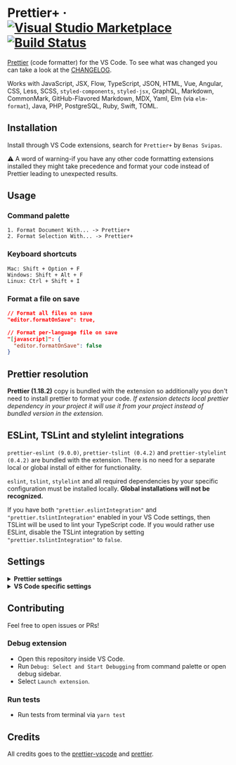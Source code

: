 # Prettier+ &middot; [![Visual Studio Marketplace](https://img.shields.io/visual-studio-marketplace/v/svipas.prettier-plus.svg)](https://marketplace.visualstudio.com/items?itemName=svipas.prettier-plus) [![Build Status](https://dev.azure.com/svipas/svipas/_apis/build/status/svipas.vscode-prettier-plus?branchName=master)](https://dev.azure.com/svipas/svipas/_build/latest?definitionId=4&branchName=master)

[Prettier](https://prettier.io) (code formatter) for the VS Code. To see what was changed you can take a look at the [CHANGELOG](https://github.com/svipas/vscode-prettier-plus/blob/master/CHANGELOG.md).

Works with JavaScript, JSX, Flow, TypeScript, JSON, HTML, Vue, Angular, CSS, Less, SCSS, `styled-components`, `styled-jsx`, GraphQL, Markdown, CommonMark, GitHub-Flavored Markdown, MDX, Yaml, Elm (via `elm-format`), Java, PHP, PostgreSQL, Ruby, Swift, TOML.

## Installation

Install through VS Code extensions, search for `Prettier+` by `Benas Svipas`.

&#x26a0; A word of warning-if you have any other code formatting extensions installed they might take precedence and format your code instead of Prettier leading to unexpected results.

## Usage

### Command palette

```
1. Format Document With... -> Prettier+
2. Format Selection With... -> Prettier+
```

### Keyboard shortcuts

```
Mac: Shift + Option + F
Windows: Shift + Alt + F
Linux: Ctrl + Shift + I
```

### Format a file on save

```json
// Format all files on save
"editor.formatOnSave": true,

// Format per-language file on save
"[javascript]": {
  "editor.formatOnSave": false
}
```

## Prettier resolution

**Prettier (1.18.2)** copy is bundled with the extension so additionally you don't need to install prettier to format your code. _If extension detects local prettier dependency in your project it will use it from your project instead of bundled version in the extension._

## ESLint, TSLint and stylelint integrations

`prettier-eslint (9.0.0)`, `prettier-tslint (0.4.2)` and `prettier-stylelint (0.4.2)` are bundled with the extension. There is no need for a separate local or global install of either for functionality.

`eslint`, `tslint`, `stylelint` and all required dependencies by your specific configuration must be installed locally. **Global installations will not be recognized.**

If you have both `"prettier.eslintIntegration"` and `"prettier.tslintIntegration"` enabled in your VS Code settings, then TSLint will be used to lint your TypeScript code. If you would rather use ESLint, disable the TSLint integration by setting `"prettier.tslintIntegration"` to `false`.

## Settings

<details>
<summary><strong>Prettier settings</strong></summary>

Settings will be read from (listed by priority):

1. [Prettier config file](https://prettier.io/docs/en/configuration.html)
2. `.editorconfig`

Or if there's no Prettier config file:

1. `.editorconfig`
2. VS Code settings (described below with their defaults)

**prettier.printWidth (default: 80)**

Specify the line length that the printer will wrap on. [Learn more here.](https://prettier.io/docs/en/options.html#print-width)

**prettier.tabWidth (default: 2)**

Specify the number of spaces per indentation-level. [Learn more here.](https://prettier.io/docs/en/options.html#tab-width)

**prettier.singleQuote (default: false)**

Use single quotes instead of double quotes. [Learn more here.](https://prettier.io/docs/en/options.html#quotes)

**prettier.trailingComma (default: 'none')**

Print trailing commas wherever possible when multi-line. (A single-line array, for example, never gets trailing commas.) [Learn more here.](https://prettier.io/docs/en/options.html#trailing-commas)

Valid options:

- `"none"` - No trailing commas.
- `"es5"` - Trailing commas where valid in ES5 (objects, arrays, etc.)
- `"all"` - Trailing commas wherever possible (including function arguments). This requires node 8 or a transform.

**prettier.bracketSpacing (default: true)**

Print spaces between brackets in object literals. [Learn more here.](https://prettier.io/docs/en/options.html#bracket-spacing)

**prettier.jsxBracketSameLine (default: false)**

Put the `>` of a multi-line JSX element at the end of the last line instead of being alone on the next line (does not apply to self closing elements). [Learn more here.](https://prettier.io/docs/en/options.html#jsx-brackets)

**prettier.parser (default: 'none')**

Specify which parser to use. [Learn more here.](https://prettier.io/docs/en/options.html#parser)

_Prettier automatically infers the parser from the input file path, so you shouldn't have to change this setting._

Both the `babel` and `flow` parsers support the same set of JavaScript features (including Flow type annotations). They might differ in some edge cases, so if you run into one of those you can try `flow` instead of `babel`.

Valid options:

- `"none"` - Automatically infers the parser from the input file path.
- `"babel"` - Via `@babel/parser` named `babylon` until v1.16.0
- `"babel-flow"` - Same as `babel` but enables Flow parsing explicitly to avoid ambiguity. First available in v1.16.0
- `"flow"` - Via `flow-parser`
- `"typescript"` - Via `@typescript-eslint/typescript-estree`. First available in v1.4.0
- `"css"` - Via `postcss-scss` and `postcss-less`, autodetects which to use. First available in v1.7.1
- `"scss"` - Same parsers as `css`, prefers `postcss-scss`. First available in v1.7.1
- `"less"` - Same parsers as `css`, prefers `postcss-less`. First available in v1.7.1
- `"json"` - Via `@babel/parser parseExpression`. First available in v1.5.0
- `"json5"` - Same parser as `json`, but outputs as `json5`. First available in v1.13.0
- `"json-stringify"` - Same parser as `json`, but outputs like `JSON.stringify`. First available in v1.13.0
- `"graphql"` - Via `graphql/language`. First available in v1.5.0
- `"markdown"` - Via `remark-parse`. First available in v1.8.0
- `"mdx"` - Via `remark-parse` and `@mdx-js/mdx`. First available in v1.15.0
- `"html"` - Via `angular-html-parser`. First available in 1.15.0
- `"vue"` - Same parser as `html`, but also formats vue-specific syntax. First available in 1.10.0
- `"angular"` - Same parser as `html`, but also formats angular-specific syntax via `angular-estree-parser`. First available in 1.15.0
- `"lwc"` - Same parser as `html`, but also formats LWC-specific syntax for unquoted template attributes. First available in 1.17.0
- `"yaml` - Via `yaml` and `yaml-unist-parser`. First available in 1.14.0

**prettier.semi (default: true)**

Print semicolons at the ends of statements. [Learn more here.](https://prettier.io/docs/en/options.html#semicolons)

**prettier.useTabs (default: false)**

Indent lines with tabs instead of spaces. [Learn more here.](https://prettier.io/docs/en/options.html#tabs)

**prettier.proseWrap (default: 'preserve')**

By default, Prettier will wrap markdown text as-is since some services use a linebreak-sensitive renderer, e.g. GitHub comment and BitBucket. In some cases you may want to rely on editor/viewer soft wrapping instead, so this option allows you to opt out with `"never"`. [Learn more here.](https://prettier.io/docs/en/options.html#prose-wrap)

Valid options:

- `"preserve"` - Wrap prose as-is. First available in v1.9.0
- `"always"` - Wrap prose if it exceeds the print width.
- `"never"` - Do not wrap prose.

**prettier.arrowParens (default: 'avoid')**

Include parentheses around a sole arrow function parameter. [Learn more here.](https://prettier.io/docs/en/options.html#arrow-function-parentheses)

Valid options:

- `"avoid"` - Omit parens when possible. Example: `x => x`
- `"always"` - Always include parens. Example: `(x) => x`

**prettier.jsxSingleQuote (default: false)**

Use single quotes instead of double quotes in JSX. [Learn more here.](https://prettier.io/docs/en/options.html#jsx-quotes)

**prettier.htmlWhitespaceSensitivity (default: 'css')**

Specify the global whitespace sensitivity for HTML files. [Learn more here.](https://prettier.io/docs/en/options.html#html-whitespace-sensitivity)

Valid options:

- `"css"` - Respect the default value of CSS `display` property.
- `"strict"` - Whitespaces are considered sensitive.
- `"ignore"` - Whitespaces are considered insensitive.

**prettier.endOfLine (default: 'auto')**

Specify the end of line used by Prettier. [Learn more here.](https://prettier.io/docs/en/options.html#end-of-line)

Valid options:

- `"auto"` - Maintain existing line endings (mixed values within one file are normalised by looking at what's used after the first line)
- `"lf"` - Line Feed only (`\n`), common on Linux and macOS as well as inside git repos
- `"crlf"` - Carriage Return + Line Feed characters (`\r\n`), common on Windows
- `"cr"` - Carriage Return character only (`\r`), used very rarely

**prettier.quoteProps (default: 'as-needed')**

Change when properties in objects are quoted. [Learn more here.](https://prettier.io/docs/en/options.html#quote-props)

Valid options:

- `"as-needed"` - Only add quotes around object properties where required.
- `"consistent"` - If at least one property in an object requires quotes, quote all properties.
- `"preserve"` - Respect the input use of quotes in object properties.

</details>

<details>
<summary><strong>VS Code specific settings</strong></summary>

These settings are specific to VS Code and need to be set in the VS Code settings file. See the [documentation](https://code.visualstudio.com/docs/getstarted/settings) for how to do that.

**prettier.eslintIntegration (default: false) - JavaScript and TypeScript only**

Use [prettier-eslint](https://github.com/prettier/prettier-eslint) instead of _prettier_. Other settings will only be fallbacks in case they could not be inferred from eslint rules.

**prettier.tslintIntegration (default: false) - JavaScript and TypeScript only**

Use [prettier-tslint](https://github.com/azz/prettier-tslint) instead of _prettier_. Other settings will only be fallbacks in case they could not be inferred from tslint rules.

**prettier.stylelintIntegration (default: false) - CSS, SCSS and Less only**

Use [prettier-stylelint](https://github.com/hugomrdias/prettier-stylelint) instead of _prettier_. Other settings will only be fallbacks in case they could not be inferred from stylelint rules.

**prettier.requireConfig (default: false)**

Require a config file to format code.

**prettier.ignorePath (default: .prettierignore)**

Path to a `.prettierignore` or similar file such as `.gitignore`. Files which match will not be formatted. Set to `null` to not read ignore files. **Restart required.**

**prettier.disableLanguages (default: ["vue"])**

List of languages IDs to ignore. **Restart required.** _Disabling a language enabled in a parent folder will prevent formatting instead of letting any other formatter to run._

</details>

## Contributing

Feel free to open issues or PRs!

### Debug extension

- Open this repository inside VS Code.
- Run `Debug: Select and Start Debugging` from command palette or open debug sidebar.
- Select `Launch extension`.

### Run tests

- Run tests from terminal via `yarn test`

## Credits

All credits goes to the [prettier-vscode](https://github.com/prettier/prettier-vscode) and [prettier](https://github.com/prettier/prettier).
